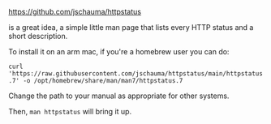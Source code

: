 https://github.com/jschauma/httpstatus

is a great idea, a simple little man page that lists every HTTP status and a short description.

To install it on an arm mac, if you're a homebrew user you can do:

`curl 'https://raw.githubusercontent.com/jschauma/httpstatus/main/httpstatus.7' -o /opt/homebrew/share/man/man7/httpstatus.7`

Change the path to your manual as appropriate for other systems.

Then, `man httpstatus` will bring it up.